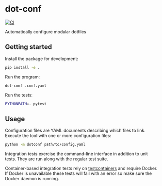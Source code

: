 # dot-conf

[![CI](https://github.com/ben-z/dot-conf/actions/workflows/python-package.yml/badge.svg)](https://github.com/ben-z/dot-conf/actions/workflows/python-package.yml)

Automatically configure modular dotfiles

## Getting started

Install the package for development:

```bash
pip install -e .
```

Run the program:

```bash
dot-conf .conf.yaml
```

Run the tests:

```bash
PYTHONPATH=. pytest
```

## Usage

Configuration files are YAML documents describing which files to link. Execute
the tool with one or more configuration files:

```bash
python -m dotconf path/to/config.yaml
```

Integration tests exercise the command-line interface in addition to unit
tests. They are run along with the regular test suite.

Container-based integration tests rely on [testcontainers](https://github.com/testcontainers/testcontainers-python)
and require Docker. If Docker is unavailable these tests will fail with an error
so make sure the Docker daemon is running.


